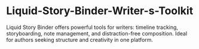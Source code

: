 # Liquid-Story-Binder-Writer-s-Toolkit
Liquid Story Binder offers powerful tools for writers: timeline tracking, storyboarding, note management, and distraction-free composition. Ideal for authors seeking structure and creativity in one platform.
